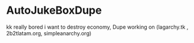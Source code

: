 # AutoJukeBoxDupe
kk really bored i want to destroy economy, 
Dupe working on (lagarchy.tk , 2b2tlatam.org, simpleanarchy.org)
